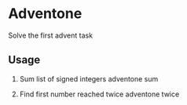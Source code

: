 # Adventone

Solve the first advent task

## Usage

  1. Sum list of signed integers
    adventone sum <filename>

  2. Find first number reached twice
    adventone twice <filename>
